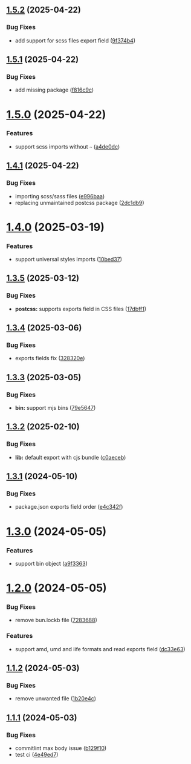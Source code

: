 ## [1.5.2](https://github.com/AbdUlHamedMaree/lbundle/compare/v1.5.1...v1.5.2) (2025-04-22)


### Bug Fixes

* add support for scss files export field ([9f374b4](https://github.com/AbdUlHamedMaree/lbundle/commit/9f374b4ea357f3095731f452b29a96d05c4eec09))

## [1.5.1](https://github.com/AbdUlHamedMaree/lbundle/compare/v1.5.0...v1.5.1) (2025-04-22)


### Bug Fixes

* add missing package ([f816c9c](https://github.com/AbdUlHamedMaree/lbundle/commit/f816c9cd8b3df9fff02b4a251902915d47836815))

# [1.5.0](https://github.com/AbdUlHamedMaree/lbundle/compare/v1.4.1...v1.5.0) (2025-04-22)


### Features

* support scss imports without `~` ([a4de0dc](https://github.com/AbdUlHamedMaree/lbundle/commit/a4de0dc176a4f227c5c34a1a70ef277fe604e103))

## [1.4.1](https://github.com/AbdUlHamedMaree/lbundle/compare/v1.4.0...v1.4.1) (2025-04-22)


### Bug Fixes

* importing scss/sass files ([e996baa](https://github.com/AbdUlHamedMaree/lbundle/commit/e996baa913906981f9bc6373d2219bcfd8ad50a4))
* replacing unmaintained postcss package ([2dc1db9](https://github.com/AbdUlHamedMaree/lbundle/commit/2dc1db94f46ffbdd0e947fa870331272838f9ef4))

# [1.4.0](https://github.com/AbdUlHamedMaree/lbundle/compare/v1.3.5...v1.4.0) (2025-03-19)


### Features

* support universal styles imports ([10bed37](https://github.com/AbdUlHamedMaree/lbundle/commit/10bed37d6a392ebdf55836ffcbb18316c1182e33))

## [1.3.5](https://github.com/AbdUlHamedMaree/lbundle/compare/v1.3.4...v1.3.5) (2025-03-12)


### Bug Fixes

* **postcss:** supports exports field in CSS files ([17dbff1](https://github.com/AbdUlHamedMaree/lbundle/commit/17dbff104da370d74e3130faff4936cadc655583))

## [1.3.4](https://github.com/AbdUlHamedMaree/lbundle/compare/v1.3.3...v1.3.4) (2025-03-06)


### Bug Fixes

* exports fields fix ([328320e](https://github.com/AbdUlHamedMaree/lbundle/commit/328320e96651f4c1225cdb4e134030ff4abececf))

## [1.3.3](https://github.com/AbdUlHamedMaree/lbundle/compare/v1.3.2...v1.3.3) (2025-03-05)


### Bug Fixes

* **bin:** support mjs bins ([79e5647](https://github.com/AbdUlHamedMaree/lbundle/commit/79e5647936952507faa80f97b5ed26bc27770071))

## [1.3.2](https://github.com/AbdUlHamedMaree/lbundle/compare/v1.3.1...v1.3.2) (2025-02-10)


### Bug Fixes

* **lib:** default export with cjs bundle ([c0aeceb](https://github.com/AbdUlHamedMaree/lbundle/commit/c0aeceb05852425e794ec93cd5b10487743500d8))

## [1.3.1](https://github.com/AbdUlHamedMaree/lbundle/compare/v1.3.0...v1.3.1) (2024-05-10)


### Bug Fixes

* package.json exports field order ([e4c342f](https://github.com/AbdUlHamedMaree/lbundle/commit/e4c342f6b583c4d2f239eab55546171b4be59c25))

# [1.3.0](https://github.com/AbdUlHamedMaree/lbundle/compare/v1.2.0...v1.3.0) (2024-05-05)


### Features

* support bin object ([a9f3363](https://github.com/AbdUlHamedMaree/lbundle/commit/a9f33633d8f57d072e91acbd47f1326f35486b19))

# [1.2.0](https://github.com/AbdUlHamedMaree/lbundle/compare/v1.1.2...v1.2.0) (2024-05-05)


### Bug Fixes

* remove bun.lockb file ([7283688](https://github.com/AbdUlHamedMaree/lbundle/commit/72836882ddc6cc1a87a79e573ffa3e7ff4380b19))


### Features

* support amd, umd and iife formats and read exports field ([dc33e63](https://github.com/AbdUlHamedMaree/lbundle/commit/dc33e637921a0d3e6a0544e0457df60ae4e03596))

## [1.1.2](https://github.com/AbdUlHamedMaree/lbundle/compare/v1.1.1...v1.1.2) (2024-05-03)

### Bug Fixes

- remove unwanted file ([1b20e4c](https://github.com/AbdUlHamedMaree/lbundle/commit/1b20e4cff196dd1c811304582d20293db3133ed6))

## [1.1.1](https://github.com/AbdUlHamedMaree/lbundle/compare/v1.1.0...v1.1.1) (2024-05-03)

### Bug Fixes

- commitlint max body issue ([b129f10](https://github.com/AbdUlHamedMaree/lbundle/commit/b129f106a59c9c7043c7ee728d0b677d9ec28ba5))
- test ci ([4e49ed7](https://github.com/AbdUlHamedMaree/lbundle/commit/4e49ed723091dd624e0b5f5f8b4c568427c8291d))
